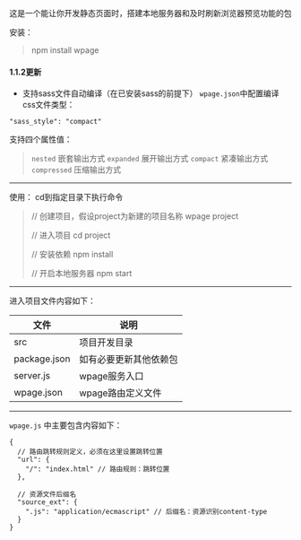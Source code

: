 这是一个能让你开发静态页面时，搭建本地服务器和及时刷新浏览器预览功能的包

安装：
> npm install wpage


#### 1.1.2更新
+ 支持sass文件自动编译（在已安装sass的前提下）
`wpage.json`中配置编译css文件类型：
```
"sass_style": "compact"
```
支持四个属性值：
> `nested` 嵌套输出方式
> `expanded` 展开输出方式
> `compact` 紧凑输出方式
> `compressed` 压缩输出方式

---


使用：
cd到指定目录下执行命令

> // 创建项目，假设project为新建的项目名称
> wpage project
> 
> // 进入项目
> cd project
>
> // 安装依赖
> npm install 
>
> // 开启本地服务器
> npm start


---


进入项目文件内容如下：

| 文件 | 说明 |
| - | - |
| src | 项目开发目录 | 
| package.json | 如有必要更新其他依赖包 |
| server.js | wpage服务入口 |
| wpage.json | wpage路由定义文件 |


---


`wpage.js` 中主要包含内容如下：

```
{
  // 路由跳转规则定义，必须在这里设置跳转位置
  "url": {
    "/": "index.html" // 路由规则：跳转位置
  },
  
  // 资源文件后缀名
  "source_ext": { 
    ".js": "application/ecmascript" // 后缀名：资源识别content-type
  }
}
```

